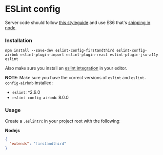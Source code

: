 # ESLint config

Server code should follow [this styleguide](https://github.com/airbnb/javascript) and use ES6 that's [shipping in node](https://nodejs.org/en/docs/es6/).

### Installation

`npm install --save-dev eslint-config-firstandthird eslint-config-airbnb eslint-plugin-import eslint-plugin-react eslint-plugin-jsx-a11y eslint`

Also make sure you install an [eslint integration](http://eslint.org/docs/user-guide/integrations) in your editor.

**NOTE**: Make sure you have the correct versions of `eslint` and `eslint-config-airbnb` installed:

  - `eslint`: ^2.9.0
  - `eslint-config-airbnb`: 8.0.0

### Usage

Create a `.eslintrc` in your project root with the following:

**Nodejs**
```json
{
  "extends": "firstandthird"
}
```
